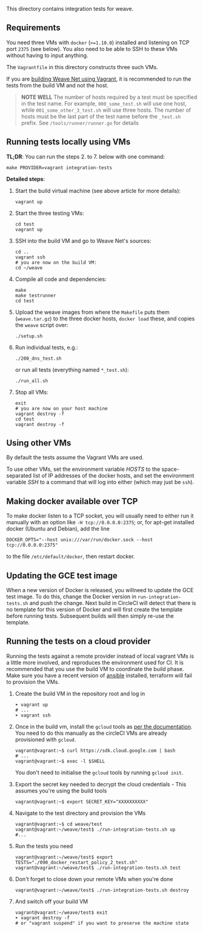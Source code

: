 This directory contains integration tests for weave.

## Requirements

You need three VMs with `docker` (`>=1.10.0`) installed and listening on TCP
port `2375` (see below). You also need to be able to SSH to these VMs without 
having to input anything.

The `Vagrantfile` in this directory constructs three such VMs.

If you are [building Weave Net using Vagrant](https://www.weave.works/docs/net/latest/building/),
it is recommended to run the tests from the build VM and not the host.

> **NOTE WELL** The number of hosts required by a test must be specified in the test name. For example, `000_some_test.sh` will use one host, while `001_some_other_3_test.sh` will use three hosts. The number of hosts must be the last part of the test name before the `_test.sh` prefix. See `/tools/runner/runner.go` for details

## Running tests locally using VMs

**TL;DR**: You can run the steps 2. to 7. below with one command: 

    make PROVIDER=vagrant integration-tests

**Detailed steps**:

  1. Start the build virtual machine (see above article for more details):

        ```
        vagrant up
        ```

  2. Start the three testing VMs:

        ```
        cd test
        vagrant up
        ```

  3. SSH into the build VM and go to Weave Net's sources:

        ```
        cd ..
        vagrant ssh
        # you are now on the build VM:
        cd ~/weave 
        ```

  4. Compile all code and dependencies:

        ```
        make
        make testrunner
        cd test
        ```

  5. Upload the weave images from where the `Makefile` puts them (`weave.tar.gz`) to 
     the three docker hosts, `docker load` these, and copies the `weave` script over:

        ```
        ./setup.sh
        ```

  6. Run individual tests, e.g.:

        ```
        ./200_dns_test.sh
        ```

     or run all tests (everything named `*_test.sh`):

        ```
        ./run_all.sh
        ```

  7. Stop all VMs:

        ```
        exit
        # you are now on your host machine
        vagrant destroy -f
        cd test
        vagrant destroy -f
        ```


## Using other VMs

By default the tests assume the Vagrant VMs are used.

To use other VMs, set the environment variable <var>HOSTS</var> to the
space-separated list of IP addresses of the docker hosts, and set the
environment variable <var>SSH</var> to a command that will log into
either (which may just be `ssh`).

## Making docker available over TCP

To make docker listen to a TCP socket, you will usually need to either
run it manually with an option like `-H tcp://0.0.0.0:2375`; or, for
apt-get installed docker (Ubuntu and Debian), add the line

```
DOCKER_OPTS="--host unix:///var/run/docker.sock --host tcp://0.0.0.0:2375"
```

to the file `/etc/default/docker`, then restart docker.

## Updating the GCE test image

When a new version of Docker is released, you willneed to update the GCE test image.
To do this, change the Docker version in `run-integration-tests.sh` and push the change.
Next build in CircleCI will detect that there is no template for this version of Docker and will first create the template before running tests.
Subsequent builds will then simply re-use the template.

## Running the tests on a cloud provider

Running the tests against a remote provider instead of local vagrant VMs is a little more involved, and reproduces the environment used for CI. It is recommended that you use the build VM to coordinate the build phase. Make sure you have a recent version of [ansible](https://github.com/ansible/ansible) installed, terraform will fail to provision the VMs.

1. Create the build VM in the repository root and log in
    
    ```
    ➤ vagrant up
    # ...
    ➤ vagrant ssh
    ```

2. Once in the build vm, install the `gcloud` tools as [per the documentation](https://cloud.google.com/sdk/downloads). You need to do this manually as the circleCI VMs are already provisioned with `gcloud`.

    ```
    vagrant@vagrant:~$ curl https://sdk.cloud.google.com | bash
    # ...
    vagrant@vagrant:~$ exec -l $SHELL
    ```

    You don't need to initialise the `gcloud` tools by running `gcloud init`.

3. Export the secret key needed to decrypt the cloud credentials - This assumes you're using the build tools 

    ```
    vagrant@vagrant:~$ export SECRET_KEY="XXXXXXXXXX"
    ```

4. Navigate to the test directory and provision the VMs

    ```
    vagrant@vagrant:~$ cd weave/test
    vagrant@vagrant:~/weave/test$ ./run-integration-tests.sh up
    #...
    ```
5. Run the tests you need

    ```
    vagrant@vagrant:~/weave/test$ export TESTS="./090_docker_restart_policy_2_test.sh" 
    vagrant@vagrant:~/weave/test$ ./run-integration-tests.sh test
    ```

6. Don't forget to close down your remote VMs when you're done

    ```
    vagrant@vagrant:~/weave/test$ ./run-integration-tests.sh destroy
    ```

7. And switch off your build VM

    ```
    vagrant@vagrant:~/weave/test$ exit
    ➤ vagrant destroy -f 
    # or "vagrant suspend" if you want to preserve the machine state
    ```